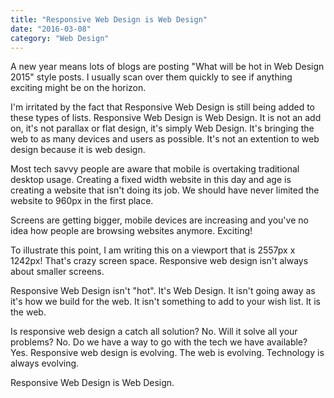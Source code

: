 ```yaml
---
title: "Responsive Web Design is Web Design"
date: "2016-03-08"
category: "Web Design"
---
```


A new year means lots of blogs are posting "What will be hot in Web Design 2015" style posts. I usually scan over them quickly to see if anything exciting might be on the horizon.

I'm irritated by the fact that Responsive Web Design is still being added to these types of lists. Responsive Web Design is Web Design. It is not an add on, it's not parallax or flat design, it's simply Web Design. It's bringing the web to as many devices and users as possible. It's not an extention to web design because it is web design.

Most tech savvy people are aware that mobile is overtaking traditional desktop usage. Creating a fixed width website in this day and age is creating a website that isn't doing its job. We should have never limited the website to 960px in the first place.

Screens are getting bigger, mobile devices are increasing and you've no idea how people are browsing websites anymore. Exciting!

To illustrate this point, I am writing this on a viewport that is 2557px x 1242px! That's crazy screen space. Responsive web design isn't always about smaller screens.

Responsive Web Design isn't "hot". It's Web Design. It isn't going away as it's how we build for the web. It isn't something to add to your wish list. It is the web.

Is responsive web design a catch all solution? No. Will it solve all your problems? No. Do we have a way to go with the tech we have available? Yes. Responsive web design is evolving. The web is evolving. Technology is always evolving.

Responsive Web Design is Web Design.
